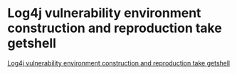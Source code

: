 # Log4j vulnerability environment construction and reproduction take getshell
[Log4j vulnerability environment construction and reproduction take getshell](https://aiwithcloud.com/2022/09/15/log4j_vulnerability_environment_construction_and_reproduction_take_getshell/)